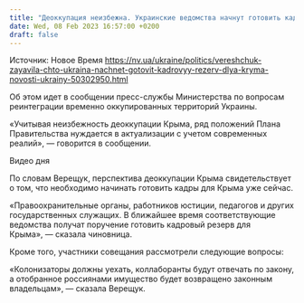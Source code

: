 ```yaml
---
title: "Деоккупация неизбежна. Украинские ведомства начнут готовить кадровый резерв для Крыма — Верещук"
date: Wed, 08 Feb 2023 16:57:00 +0200
draft: false
---
```

Источник: Новое Время https://nv.ua/ukraine/politics/vereshchuk-zayavila-chto-ukraina-nachnet-gotovit-kadrovyy-rezerv-dlya-kryma-novosti-ukrainy-50302950.html


Об этом идет в сообщении пресс-службы Министерства по вопросам реинтеграции временно оккупированных территорий Украины.

«Учитывая неизбежность деоккупации Крыма, ряд положений Плана Правительства нуждается в актуализации с учетом современных реалий», — говорится в сообщении.

  Видео дня   

По словам Верещук, перспектива деоккупации Крыма свидетельствует о том, что необходимо начинать готовить кадры для Крыма уже сейчас.

«Правоохранительные органы, работников юстиции, педагогов и других государственных служащих. В ближайшее время соответствующие ведомства получат поручение готовить кадровый резерв для Крыма», — сказала чиновница.

Кроме того, участники совещания рассмотрели следующие вопросы:

«Колонизаторы должны уехать, коллаборанты будут отвечать по закону, а отобранное россиянами имущество будет возвращено законным владельцам», — сказала Верещук.
